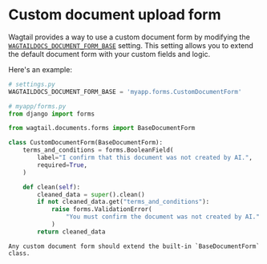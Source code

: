 # Custom document upload form

Wagtail provides a way to use a custom document form by modifying the [`WAGTAILDOCS_DOCUMENT_FORM_BASE`](wagtaildocs_document_form_base) setting. This setting allows you to extend the default document form with your custom fields and logic.

Here's an example:

```python
# settings.py
WAGTAILDOCS_DOCUMENT_FORM_BASE = 'myapp.forms.CustomDocumentForm'
```

```python
# myapp/forms.py
from django import forms

from wagtail.documents.forms import BaseDocumentForm

class CustomDocumentForm(BaseDocumentForm):
    terms_and_conditions = forms.BooleanField(
        label="I confirm that this document was not created by AI.",
        required=True,
    )

    def clean(self):
        cleaned_data = super().clean()
        if not cleaned_data.get("terms_and_conditions"):
            raise forms.ValidationError(
                "You must confirm the document was not created by AI."
            )
        return cleaned_data
```

```{note}
Any custom document form should extend the built-in `BaseDocumentForm` class.
```
